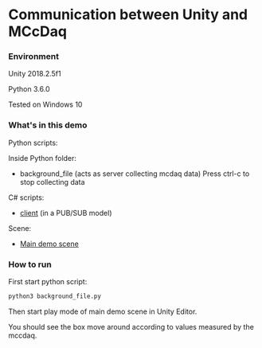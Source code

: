 Communication between Unity and MCcDaq
=============================================

### Environment

Unity 2018.2.5f1

Python 3.6.0

Tested on Windows 10

### What's in this demo

Python scripts:

Inside Python folder:
- background_file (acts as server collecting mcdaq data)
Press ctrl-c to stop collecting data

C# scripts:

- [client](Assets/ClientObject.cs) (in a PUB/SUB model)

Scene:
- [Main demo scene](Assets/main.unity)

### How to run

First start python script:

```bash
python3 background_file.py
```

Then start play mode of main demo scene in Unity Editor.

You should see the box move around according to values measured by the mccdaq.
